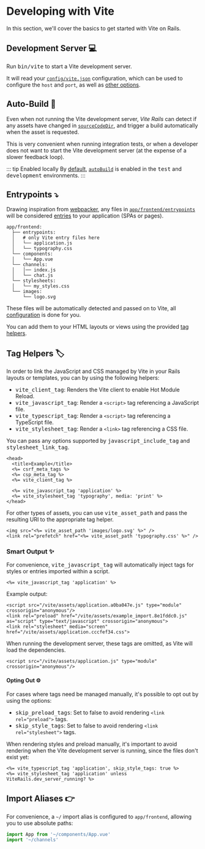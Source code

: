 [tag helpers]: /guide/development.html#tag-helpers-%F0%9F%8F%B7
[discussions]: https://github.com/ElMassimo/vite_rails/discussions
[rails]: https://rubyonrails.org/
[webpacker]: https://github.com/rails/webpacker
[vite rails]: https://github.com/ElMassimo/vite_rails
[vite]: https://vitejs.dev/
[vite-templates]: https://github.com/vitejs/vite/tree/main/packages/create-app
[plugins]: https://vitejs.dev/plugins/
[configuration reference]: /config/
[example app]: https://github.com/ElMassimo/vite_rails/tree/main/examples/blog
[heroku]: https://vite-rails-demo.herokuapp.com/
[build]: /config/#build-options
[dev options]: /config/#development-options
[json config]: /config/#shared-configuration-file-%F0%9F%93%84
[vite config]: /config/#configuring-vite-%E2%9A%A1
[sourceCodeDir]: /config/#sourcecodedir
[autoBuild]: /config/#autobuild
[entrypoints]: https://vitejs.dev/guide/build.html#multi-page-app

# Developing with Vite

In this section, we'll cover the basics to get started with Vite on Rails.

## Development Server 💻

Run <kbd>bin/vite</kbd> to start a Vite development server.

It will read your [`config/vite.json`][json config] configuration, which can be
used to configure the `host` and `port`, as well as [other options][dev options].

## Auto-Build 🤖

Even when not running the Vite development server, _Vite Rails_ can detect if
any assets have changed in [`sourceCodeDir`][sourceCodeDir], and trigger a build
automatically when the asset is requested.

This is very convenient when running integration tests, or when a developer
does not want to start the Vite development server (at the expense of a slower feedback loop).

::: tip Enabled locally
By [default][json config], [`autoBuild`][autoBuild] is enabled in the <kbd>test</kbd> and <kbd>development</kbd> environments.
:::

## Entrypoints ⤵️

Drawing inspiration from [webpacker], any files in [`app/frontend/entrypoints`][build]
will be considered [entries][entrypoints] to your application (SPAs or pages).

```
app/frontend:
  ├── entrypoints:
  │   # only Vite entry files here
  │   └── application.js
  │   └── typography.css
  └── components:
  │   └── App.vue
  └── channels:
  │   │── index.js
  │   └── chat.js
  └── stylesheets:
  │   └── my_styles.css
  └── images:
      └── logo.svg
```

These files will be automatically detected and passed on to Vite, all [configuration][entrypoints] is done
for you.

You can add them to your HTML layouts or views using the provided [tag helpers].

## Tag Helpers 🏷

In order to link the JavaScript and CSS managed by Vite in your Rails layouts or
templates, you can by using the following helpers:

- <kbd>vite_client_tag</kbd>: Renders the Vite client to enable Hot Module Reload.
- <kbd>vite_javascript_tag</kbd>: Render a `<script>` tag referencing a JavaScript file.
- <kbd>vite_typescript_tag</kbd>: Render a `<script>` tag referencing a TypeScript file.
- <kbd>vite_stylesheet_tag</kbd>: Render a `<link>` tag referencing a CSS file.

You can pass any options supported by <kbd>javascript_include_tag</kbd> and <kbd>stylesheet_link_tag</kbd>.

```erb
<head>
  <title>Example</title>
  <%= csrf_meta_tags %>
  <%= csp_meta_tag %>
  <%= vite_client_tag %>

  <%= vite_javascript_tag 'application' %>
  <%= vite_stylesheet_tag 'typography', media: 'print' %>
</head>
```

For other types of assets, you can use <kbd>vite_asset_path</kbd> and pass the resulting URI to the appropriate tag helper.

```erb
<img src="<%= vite_asset_path 'images/logo.svg' %>" />
<link rel="prefetch" href="<%= vite_asset_path 'typography.css' %>" />
```

### Smart Output ✨

For convenience, <kbd>vite_javascript_tag</kbd> will automatically inject tags for styles or entries imported within a script.

```erb
<%= vite_javascript_tag 'application' %>
```

Example output:
```erb
<script src="/vite/assets/application.a0ba047e.js" type="module" crossorigin="anonymous"/>
<link rel="preload" href="/vite/assets/example_import.8e1fddc0.js" as="script" type="text/javascript" crossorigin="anonymous">
<link rel="stylesheet" media="screen" href="/vite/assets/application.cccfef34.css">
```

When running the development server, these tags are omitted, as Vite will load the dependencies.

```erb
<script src="/vite/assets/application.js" type="module" crossorigin="anonymous"/>
```

#### Opting Out ⚙️

For cases where tags need be managed manually, it's possible to opt out by using the options:

- <kbd>skip_preload_tags</kbd>: Set to false to avoid rendering `<link rel="preload">` tags.
- <kbd>skip_style_tags</kbd>: Set to false to avoid rendering `<link rel="stylesheet">` tags.

When rendering styles and preload manually, it's important to avoid rendering when the Vite development server is running, since the files don't exist yet:

```erb
<%= vite_typescript_tag 'application', skip_style_tags: true %>
<%= vite_stylesheet_tag 'application' unless ViteRails.dev_server_running? %>
```

## Import Aliases 👉

For convenience, a `~/` import alias is configured to `app/frontend`, allowing
you to use absolute paths:

```js
import App from '~/components/App.vue'
import '~/channels'
```
